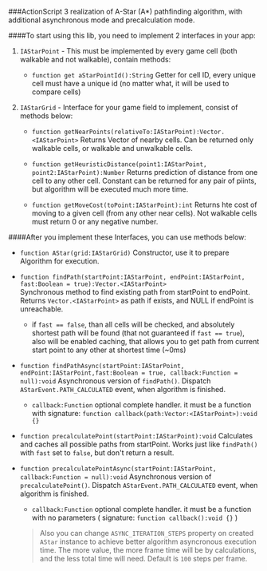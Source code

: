 

###ActionScript 3 realization of A-Star (A*) pathfinding algorithm, with additional asynchronous mode and precalculation mode.

####To start using this lib, you need to implement 2 interfaces in your app:

1. `IAStarPoint` - This must be implemented by every game cell (both walkable and not walkable), contain methods:
    * `function get aStarPointId():String`
    Getter for cell ID, every unique cell must have a unique id (no matter what, it will be used to compare cells)

2. `IAStarGrid` - Interface for your game field to implement, consist of methods below:
    * `function getNearPoints(relativeTo:IAStarPoint):Vector.<IAStarPoint>` 
        Returns Vector of nearby cells. Can be returned only walkable cells, or walkable and unwalkable cells.

    * `function getHeuristicDistance(point1:IAStarPoint, point2:IAStarPoint):Number`
        Returns prediction of distance from one cell to any other cell. Constant can be returned for any pair of piints, but algorithm will be executed much more time.

    * `function getMoveCost(toPoint:IAStarPoint):int`
        Returns hte cost of moving to a given cell (from any other near cells). Not walkable cells must return 0 or any negative number.


####After you implement these Interfaces, you can use methods below:

- `function AStar(grid:IAStarGrid)` 
Constructor, use it to prepare Algorithm for execution.

- `function findPath(startPoint:IAStarPoint, endPoint:IAStarPoint, fast:Boolean = true):Vector.<IAStarPoint>`  
        Synchronous method to find existing path from startPoint to endPoint. Returns `Vector.<IAStarPoint>` as path if exists, 
        and NULL if endPoint is unreachable.        
  - if `fast == false`, than all cells will be checked, and absolutely shortest path will be found (that not  guaranteed if `fast == true`), also will be enabled caching, that allows you to get path from current start point to any other at shortest time (~0ms)

- `function findPathAsync(startPoint:IAStarPoint, endPoint:IAStarPoint,fast:Boolean = true, callback:Function = null):void`
    Asynchronous version of `findPath()`. Dispatch `AStarEvent.PATH_CALCULATED` event, when algorithm is finished.        
  - `callback:Function` optional complete handler. it must be a function with signature: `function callback(path:Vector:<IAStarPoint>):void {}`

- `function precalculatePoint(startPoint:IAStarPoint):void`  Calculates and caches all possible paths from startPoint. 
        Works just like `findPath()` with `fast` set to `false`, but don't return a result. 

- `function precalculatePointAsync(startPoint:IAStarPoint, callback:Function = null):void` 
    Asynchronous version of `precalculatePoint()`. Dispatch `AStarEvent.PATH_CALCULATED` event, when algorithm is finished.
  - `callback:Function` optional complete handler. it must be a function with no parameters ( signature: `function callback():void {}` )


  > Also you can change `ASYNC_ITERATION_STEPS` property on created `AStar` instance to achieve better algorithm asyncronous execution time. The more value, the more frame time will be by calculations, and the less total time will need. Default is `100` steps per frame.
